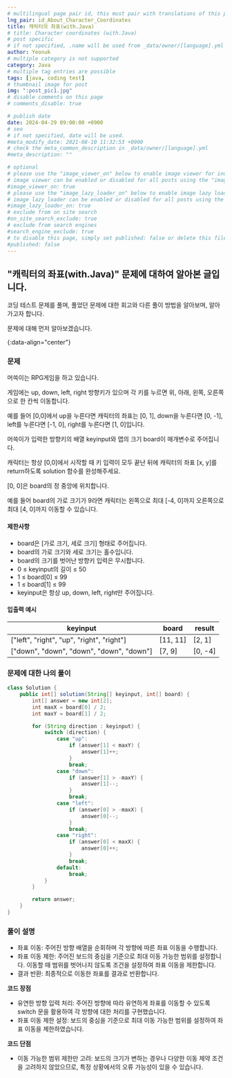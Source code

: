 ```yaml
---
# multilingual page pair id, this must pair with translations of this page. (This name must be unique)
lng_pair: id_About_Character_Coordinates
title: 캐릭터의 좌표(with.Java)
# title: Character coordinates (with.Java)
# post specific
# if not specified, .name will be used from _data/owner/[language].yml
author: Yeonuk
# multiple category is not supported
category: Java
# multiple tag entries are possible
tags: [java, coding test]
# thumbnail image for post
img: ":post_pic1.jpg"
# disable comments on this page
# comments_disable: true

# publish date
date: 2024-04-29 09:00:00 +0900
# seo
# if not specified, date will be used.
#meta_modify_date: 2021-08-10 11:32:53 +0900
# check the meta_common_description in _data/owner/[language].yml
#meta_description: ""

# optional
# please use the "image_viewer_on" below to enable image viewer for individual pages or posts (_posts/ or [language]/_posts folders).
# image viewer can be enabled or disabled for all posts using the "image_viewer_posts: true" setting in _data/conf/main.yml.
#image_viewer_on: true
# please use the "image_lazy_loader_on" below to enable image lazy loader for individual pages or posts (_posts/ or [language]/_posts folders).
# image lazy loader can be enabled or disabled for all posts using the "image_lazy_loader_posts: true" setting in _data/conf/main.yml.
#image_lazy_loader_on: true
# exclude from on site search
#on_site_search_exclude: true
# exclude from search engines
#search_engine_exclude: true
# to disable this page, simply set published: false or delete this file
#published: false
---
```


<!-- outline-start -->

## "캐릭터의 좌표(with.Java)" 문제에 대하여 알아본 글입니다.

코딩 테스트 문제를 풀며, 풀었던 문제에 대한 회고와 다른 풀이 방법을 알아보며, 알아가고자 합니다.

문제에 대해 먼저 알아보겠습니다.

{:data-align="center"}

<!-- outline-end -->

### 문제

머쓱이는 RPG게임을 하고 있습니다.

게임에는 up, down, left, right 방향키가 있으며 각 키를 누르면 위, 아래, 왼쪽, 오른쪽으로 한 칸씩 이동합니다.

예를 들어 [0,0]에서 up을 누른다면 캐릭터의 좌표는 [0, 1], down을 누른다면 [0, -1], left를 누른다면 [-1, 0], right를 누른다면 [1, 0]입니다.

머쓱이가 입력한 방향키의 배열 keyinput와 맵의 크기 board이 매개변수로 주어집니다.

캐릭터는 항상 [0,0]에서 시작할 때 키 입력이 모두 끝난 뒤에 캐릭터의 좌표 [x, y]를 return하도록 solution 함수를 완성해주세요.

[0, 0]은 board의 정 중앙에 위치합니다.

예를 들어 board의 가로 크기가 9라면 캐릭터는 왼쪽으로 최대 [-4, 0]까지 오른쪽으로 최대 [4, 0]까지 이동할 수 있습니다.

#### 제한사항

- board은 [가로 크기, 세로 크기] 형태로 주어집니다.
- board의 가로 크기와 세로 크기는 홀수입니다.
- board의 크기를 벗어난 방향키 입력은 무시합니다.
- 0 ≤ keyinput의 길이 ≤ 50
- 1 ≤ board[0] ≤ 99
- 1 ≤ board[1] ≤ 99
- keyinput은 항상 up, down, left, right만 주어집니다.

#### 입출력 예시

| keyinput                                  | board    | result  |
| ----------------------------------------- | -------- | ------- |
| ["left", "right", "up", "right", "right"] | [11, 11] | [2, 1]  |
| ["down", "down", "down", "down", "down"]  | [7, 9]   | [0, -4] |

<!-- | dots                                 | result |
| ------------------------------------ | ------ |
| [[1, 1], [2, 1], [2, 2], [1, 2]]     | 1      |
| [[-1, -1], [1, 1], [1, -1], [-1, 1]] | 4      | -->

### 문제에 대한 나의 풀이

```java
class Solution {
    public int[] solution(String[] keyinput, int[] board) {
        int[] answer = new int[2];
        int maxX = board[0] / 2;
        int maxY = board[1] / 2;

        for (String direction : keyinput) {
            switch (direction) {
                case "up":
                    if (answer[1] < maxY) {
                        answer[1]++;
                    }
                    break;
                case "down":
                    if (answer[1] > -maxY) {
                        answer[1]--;
                    }
                    break;
                case "left":
                    if (answer[0] > -maxX) {
                        answer[0]--;
                    }
                    break;
                case "right":
                    if (answer[0] < maxX) {
                        answer[0]++;
                    }
                    break;
                default:
                    break;
            }
        }

        return answer;
    }
}
```

### 풀이 설명

- 좌표 이동: 주어진 방향 배열을 순회하며 각 방향에 따른 좌표 이동을 수행합니다.
- 좌표 이동 제한: 주어진 보드의 중심을 기준으로 최대 이동 가능한 범위를 설정합니다. 이동할 때 범위를 벗어나지 않도록 조건을 설정하여 좌표 이동을 제한합니다.
- 결과 반환: 최종적으로 이동한 좌표를 결과로 반환합니다.

**코드 장점**

- 유연한 방향 입력 처리: 주어진 방향에 따라 유연하게 좌표를 이동할 수 있도록 switch 문을 활용하여 각 방향에 대한 처리를 구현했습니다.
- 좌표 이동 제한 설정: 보드의 중심을 기준으로 최대 이동 가능한 범위를 설정하여 좌표 이동을 제한하였습니다.

**코드 단점**

- 이동 가능한 범위 제한만 고려: 보드의 크기가 변하는 경우나 다양한 이동 제약 조건을 고려하지 않았으므로, 특정 상황에서의 오류 가능성이 있을 수 있습니다.
